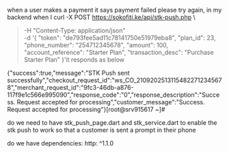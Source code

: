 when a user makes a payment it says payment failed   please try again, in my backend when I curl -X POST https://sokofiti.ke/api/stk-push.php \
> -H "Content-Type: application/json" \
> -d '{
>   "token": "de793fee5ad11c78141750e51979eba8",
>   "plan_id": 23,
>   "phone_number": "254712345678",
>   "amount": 100,
>   "account_reference": "Starter Plan",
>   "transaction_desc": "Purchase Starter Plan"
> }'it responds as below 

{"success":true,"message":"STK Push sent successfully","checkout_request_id":"ws_CO_21092025131154822712345678","merchant_request_id":"9fc3-46db-a876-117f9e1c566e995090","response_code":"0","response_description":"Success. Request accepted for processing","customer_message":"Success. Request accepted for processing"}[root@srv915617 ~]# 

do we need to have stk_push_page.dart and stk_service.dart to enable the stk push to work so that a customer is sent a prompt in their phone 

do we have dependencies:
  http: ^1.1.0